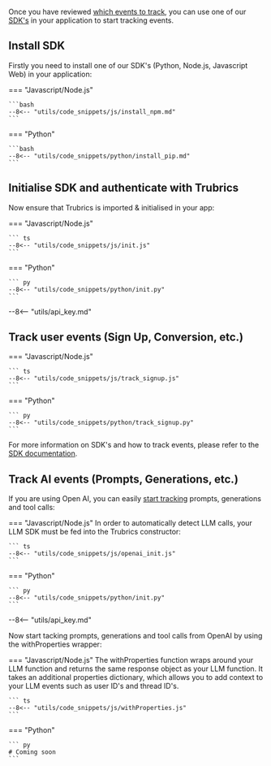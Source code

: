 Once you have reviewed [which events to track](what_to_track.md), you can use one of our [SDK's](../track_events/sdks/python.md) in your application to start tracking events. 


## Install SDK

Firstly you need to install one of our SDK's (Python, Node.js, Javascript Web) in your application:

=== "Javascript/Node.js"

    ```bash
    --8<-- "utils/code_snippets/js/install_npm.md"
    ```

=== "Python"

    ```bash
    --8<-- "utils/code_snippets/python/install_pip.md"
    ```


## Initialise SDK and authenticate with Trubrics

Now ensure that Trubrics is imported & initialised in your app:

=== "Javascript/Node.js"
  
    ``` ts
    --8<-- "utils/code_snippets/js/init.js"
    ```

=== "Python"

    ``` py
    --8<-- "utils/code_snippets/python/init.py"
    ```

--8<-- "utils/api_key.md"

## Track user events (Sign Up, Conversion, etc.)

=== "Javascript/Node.js"

    ``` ts
    --8<-- "utils/code_snippets/js/track_signup.js"
    ```

=== "Python"
    
    ``` py
    --8<-- "utils/code_snippets/python/track_signup.py"
    ```

For more information on SDK's and how to track events, please refer to the [SDK documentation](../track_events/sdks/index.md).

## Track AI events (Prompts, Generations, etc.)

If you are using Open AI, you can easily [start tracking](../track_events/sdks/open_ai.md) prompts, generations and tool calls:

=== "Javascript/Node.js"
    In order to automatically detect LLM calls, your LLM SDK must be fed into the Trubrics constructor:

    ``` ts
    --8<-- "utils/code_snippets/js/openai_init.js"
    ```

=== "Python"

    ``` py
    --8<-- "utils/code_snippets/python/init.py"
    ```

--8<-- "utils/api_key.md"

Now start tacking prompts, generations and tool calls from OpenAI by using the withProperties wrapper:

=== "Javascript/Node.js"
    The withProperties function wraps around your LLM function and returns the same response object as your LLM function.
    It takes an additional properties dictionary, which allows you to add context to your LLM events such as user ID's and thread ID's.

    ``` ts
    --8<-- "utils/code_snippets/js/withProperties.js"
    ```

=== "Python"

    ``` py
    # Coming soon
    ```